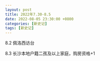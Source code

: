 ```yaml
---
layout: post
title: 2022年7.30-8.5
date: 2022-08-05 23:30:00 +0800
categories: [新史记]
tags: [新史记]
---
```

8.2 佩洛西访台

8.3 长沙本地户籍二孩及以上家庭，购房资格+1